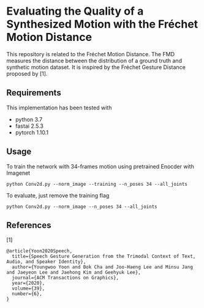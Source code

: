# Evaluating the Quality of a Synthesized Motion with the Fréchet Motion Distance
This repository is related to the Fréchet Motion Distance. The FMD measures the distance between the distribution of a ground truth and synthetic motion dataset. It is inspired by the Fréchet Gesture Distance proposed by [1].

## Requirements
This implementation has been tested with 
- python 3.7
- fastai 2.5.3
- pytorch 1.10.1
## Usage
To train the network with 34-frames motion using pretrained Enocder with Imagenet
```
python Conv2d.py --norm_image --training --n_poses 34 --all_joints
```
To evaluate, just remove the training flag
```
python Conv2d.py --norm_image --n_poses 34 --all_joints
```

## References
[1]
```
@article{Yoon2020Speech,
  title={Speech Gesture Generation from the Trimodal Context of Text, Audio, and Speaker Identity},
  author={Youngwoo Yoon and Bok Cha and Joo-Haeng Lee and Minsu Jang and Jaeyeon Lee and Jaehong Kim and Geehyuk Lee},
  journal={ACM Transactions on Graphics},
  year={2020},
  volume={39},
  number={6},
}
``` 
